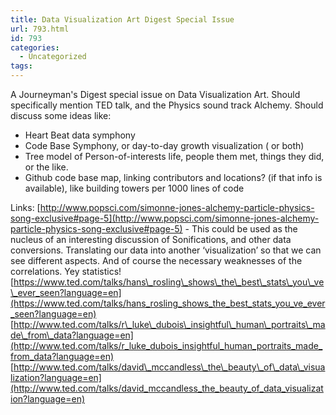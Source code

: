 ```yaml
---
title: Data Visualization Art Digest Special Issue
url: 793.html
id: 793
categories:
  - Uncategorized
tags:
---
```


A Journeyman's Digest special issue on Data Visualization Art. Should specifically mention TED talk, and the Physics sound track Alchemy. Should discuss some ideas like:

*   Heart Beat data symphony
*   Code Base Symphony, or day-to-day growth visualization ( or both)
*   Tree model of Person-of-interests life, people them met, things they did, or the like.
*   Github code base map, linking contributors and locations? (if that info is available), like building towers per 1000 lines of code

Links: [http://www.popsci.com/simonne-jones-alchemy-particle-physics-song-exclusive#page-5](http://www.popsci.com/simonne-jones-alchemy-particle-physics-song-exclusive#page-5) \- This could be used as the nucleus of an interesting discussion of Sonifications, and other data conversions. Translating our data into another ‘visualization’ so that we can see different aspects. And of course the necessary weaknesses of the correlations. Yey statistics! [https://www.ted.com/talks/hans\_rosling\_shows\_the\_best\_stats\_you\_ve\_ever_seen?language=en](https://www.ted.com/talks/hans_rosling_shows_the_best_stats_you_ve_ever_seen?language=en) [http://www.ted.com/talks/r\_luke\_dubois\_insightful\_human\_portraits\_made\_from\_data?language=en](http://www.ted.com/talks/r_luke_dubois_insightful_human_portraits_made_from_data?language=en) [http://www.ted.com/talks/david\_mccandless\_the\_beauty\_of\_data\_visualization?language=en](http://www.ted.com/talks/david_mccandless_the_beauty_of_data_visualization?language=en)